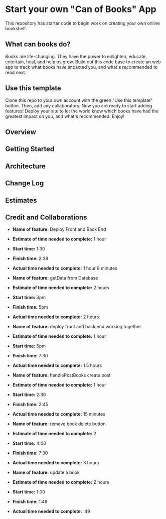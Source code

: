 # Start your own "Can of Books" App

This repository has starter code to begin work on creating your own online bookshelf.

## What can books do?

Books are life-changing. They have the power to enlighten, educate, entertain, heal, and help us grow. Build out this code base to create an web app to track what books have impacted you, and what's recommended to read next.

## Use this template

Clone this repo to your own account with the green "Use this template" button. Then, add any collaborators. Now you are ready to start adding features! Deploy your site to let the world know which books have had the greatest impact on you, and what's recommended. Enjoy!

## Overview
<!-- Provide a high level overview of what this application is and why you are building it, beyond the fact that it's an assignment for this class. (i.e. What's your problem domain?) -->

## Getting Started
<!-- What are the steps that a user must take in order to build this app on their own machine and get it running? -->

## Architecture
<!-- Provide a detailed description of the application design. What technologies (languages, libraries, etc) you're using, and any other relevant design information. -->

## Change Log
<!-- Use this area to document the iterative changes made to your application as each feature is successfully implemented. Use time stamps. Here's an example:

01-01-2001 4:59pm - Application now has a fully-functional express server, with a GET route for the location resource. -->

## Estimates
<!-- See below -->

## Credit and Collaborations

* **Name of feature:** Deploy Front and Back End
* **Estimate of time needed to complete:** 1 hour
* **Start time:** 1:30
* **Finish time:** 2:38
* **Actual time needed to complete:** 1 hour 8 minutes

* **Name of feature:** getData from Database
* **Estimate of time needed to complete:** 2 hours
* **Start time:** 3pm
* **Finish time:** 5pm
* **Actual time needed to complete:** 2 hours

* **Name of feature:** deploy front and back end working together
* **Estimate of time needed to complete:** 1 hour
* **Start time:** 6pm
* **Finish time:** 7:30
* **Actual time needed to complete:** 1.5 hours

* **Name of feature:** handlePostBooks create post
* **Estimate of time needed to complete:** 1 hour
* **Start time:** 2:30
* **Finish time:** 2:45
* **Actual time needed to complete:** 15 minutes

* **Name of feature:** remove book delete button
* **Estimate of time needed to complete:** 2
* **Start time:** 4:00
* **Finish time:** 7:30
* **Actual time needed to complete:** 3 hours

* **Name of feature:** update a book
* **Estimate of time needed to complete:** 2 hours
* **Start time:** 1:00
* **Finish time:** 1:49
* **Actual time needed to complete:** :49


<!-- * **Name of feature:**
* **Estimate of time needed to complete:**
* **Start time:**
* **Finish time:**
* **Actual time needed to complete:** -->
